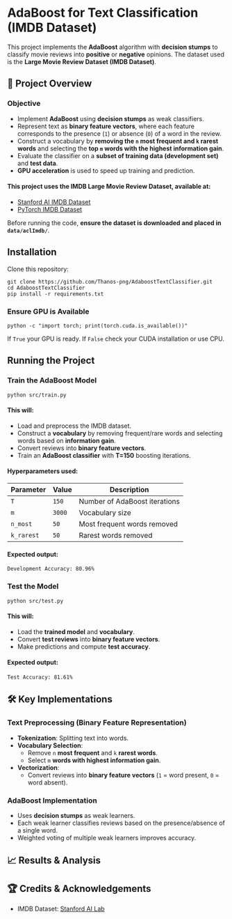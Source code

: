 # AdaBoost for Text Classification (IMDB Dataset)

This project implements the **AdaBoost** algorithm with **decision stumps** to classify movie reviews into **positive** or **negative** opinions. The dataset used is the **Large Movie Review Dataset (IMDB Dataset)**.

## 🚀 Project Overview

### **Objective**
- Implement **AdaBoost** using **decision stumps** as weak classifiers.
- Represent text as **binary feature vectors**, where each feature corresponds to the presence (`1`) or absence (`0`) of a word in the review.
- Construct a vocabulary by **removing the `n` most frequent and `k` rarest words** and selecting the **top `m` words with the highest information gain**.
- Evaluate the classifier on a **subset of training data (development set)** and **test data**.
- **GPU acceleration** is used to speed up training and prediction.

#### This project uses the **IMDB Large Movie Review Dataset**, available at:
- [Stanford AI IMDB Dataset](https://ai.stanford.edu/~amaas/data/sentiment/)
- [PyTorch IMDB Dataset](https://pytorch.org/text/stable/datasets.html#imdb)

Before running the code, **ensure the dataset is downloaded and placed in `data/aclImdb/`**.

## Installation
Clone this repository:
```
git clone https://github.com/Thanos-png/AdaboostTextClassifier.git
cd AdaboostTextClassifier
pip install -r requirements.txt
```

### Ensure GPU is Available
```
python -c "import torch; print(torch.cuda.is_available())"
```
If `True` your GPU is ready.
If `False` check your CUDA installation or use CPU.

## Running the Project
### Train the AdaBoost Model
```
python src/train.py
```
#### This will:
- Load and preprocess the IMDB dataset.
- Construct a **vocabulary** by removing frequent/rare words and selecting words based on **information gain**.
- Convert reviews into **binary feature vectors**.
- Train an **AdaBoost classifier** with **T=150** boosting iterations.

#### Hyperparameters used:
| Parameter | Value | Description                   |
| --------- | ----- | ----------------------------- |
| `T`       | `150` | Number of AdaBoost iterations |
| `m`       | `3000`| Vocabulary size               |
| `n_most`  | `50`  | Most frequent words removed   |
| `k_rarest`| `50`  | Rarest words removed          |

#### Expected output:
```
Development Accuracy: 80.96%
```

### Test the Model
```
python src/test.py
```
#### This will:
- Load the **trained model** and **vocabulary**.
- Convert **test reviews** into **binary feature vectors**.
- Make predictions and compute **test accuracy**.

#### Expected output:
```
Test Accuracy: 81.61%
```

## 🛠️ Key Implementations
### Text Preprocessing (Binary Feature Representation)
- **Tokenization**: Splitting text into words.
- **Vocabulary Selection**:
  - Remove `n` **most frequent** and `k` **rarest words**.
  - Select `m` **words with highest information gain**.
- **Vectorization**:
  - Convert reviews into **binary feature vectors** (`1` = word present, `0` = word absent).

### AdaBoost Implementation
- Uses **decision stumps** as weak learners.
- Each weak learner classifies reviews based on the presence/absence of a single word.
- Weighted voting of multiple weak learners improves accuracy.

## 📈 Results & Analysis

## 🏆 Credits & Acknowledgements
- IMDB Dataset: [Stanford AI Lab](https://ai.stanford.edu/~amaas/data/sentiment/)
